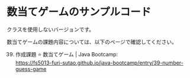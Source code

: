 # 数当てゲームのサンプルコード

クラスを使用しないバージョンです。

数当てゲームの課題内容については、以下のページで確認してください。

39. 作成課題 ⭐ 数当てゲーム | Java Bootcamp:  
https://fs5013-furi-sutao.github.io/java-bootcamp/entry/39-number-guess-game
